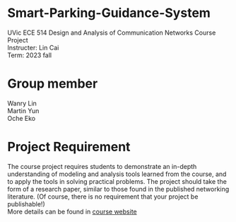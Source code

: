 # Smart-Parking-Guidance-System
UVic ECE 514 Design and Analysis of Communication Networks Course Project <br>
Instructer: Lin Cai <br>
Term: 2023 fall<br>

# Group member
Wanry Lin<br>
Martin Yun<br>
Oche Eko <br>

# Project Requirement
The course project requires students to demonstrate an in-depth understanding of modeling and analysis tools learned from the course, and to apply the tools in solving practical problems. The project should take the form of a research paper, similar to those found in the published networking literature. (Of course, there is no requirement that your project be publishable!) <br>
More details can be found in [course website](https://www.ece.uvic.ca/~cai/514-project.html)
 






